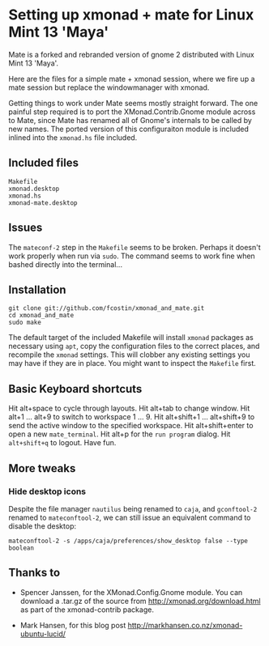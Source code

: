 Setting up xmonad + mate for Linux Mint 13 'Maya'
=================================================

Mate is a forked and rebranded version of gnome 2 distributed with Linux Mint 13 'Maya'.

Here are the files for a simple mate + xmonad session, where we fire up a mate session but replace the windowmanager with xmonad.

Getting things to work under Mate seems mostly straight forward. The one painful step required is to port the XMonad.Contrib.Gnome module across to Mate, since Mate has renamed all of Gnome's internals to be called by new names. The ported version of this configuraiton module is included inlined into the `xmonad.hs` file included.

Included files
--------------

    Makefile
    xmonad.desktop
    xmonad.hs
    xmonad-mate.desktop

Issues
------

The `mateconf-2` step in the `Makefile` seems to be broken. Perhaps it doesn't work properly when run via `sudo`. The command seems to work fine when bashed directly into the terminal...

Installation
------------

    git clone git://github.com/fcostin/xmonad_and_mate.git
    cd xmonad_and_mate
    sudo make

The default target of the included Makefile will install `xmonad` packages as necessary using `apt`, copy the configuration files to the correct places, and recompile the `xmonad` settings. This will clobber any existing settings you may have if they are in place. You might want to inspect the `Makefile` first.


Basic Keyboard shortcuts
------------------------

Hit alt+space to cycle through layouts. Hit alt+tab to change window. Hit alt+1 ... alt+9 to switch to workspace 1 ... 9. Hit alt+shift+1 ... alt+shift+9 to send the active window to the specified workspace. Hit alt+shift+enter to open a new `mate_terminal`. Hit alt+p for the `run program` dialog. Hit `alt+shift+q` to logout. Have fun.

More tweaks
-----------

### Hide desktop icons

Despite the file manager `nautilus` being renamed to `caja`, and `gconftool-2` renamed to `mateconftool-2`, we can still issue an equivalent command to disable the desktop:

    mateconftool-2 -s /apps/caja/preferences/show_desktop false --type boolean



Thanks to
---------

*   Spencer Janssen, for the XMonad.Config.Gnome module. You can download a .tar.gz of the source from http://xmonad.org/download.html as part of the xmonad-contrib package.

*   Mark Hansen, for this blog post http://markhansen.co.nz/xmonad-ubuntu-lucid/ 


